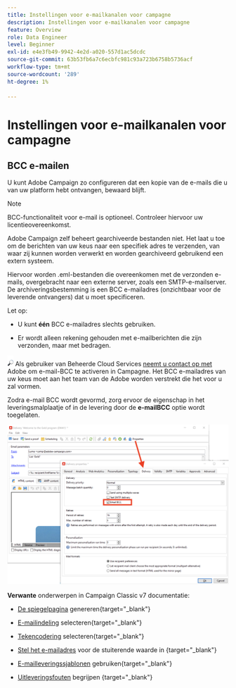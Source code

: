 ```yaml
---
title: Instellingen voor e-mailkanalen voor campagne
description: Instellingen voor e-mailkanalen voor campagne
feature: Overview
role: Data Engineer
level: Beginner
exl-id: e4e3fb49-9942-4e2d-a020-557d1ac5dcdc
source-git-commit: 63b53fb6a7c6ecbfc981c93a723b6758b5736acf
workflow-type: tm+mt
source-wordcount: '289'
ht-degree: 1%

---
```


# Instellingen voor e-mailkanalen voor campagne

## BCC e-mailen

U kunt Adobe Campaign zo configureren dat een kopie van de e-mails die u van uw platform hebt ontvangen, bewaard blijft.

>[!NOTE]
>BCC-functionaliteit voor e-mail is optioneel. Controleer hiervoor uw licentieovereenkomst.

Adobe Campaign zelf beheert gearchiveerde bestanden niet. Het laat u toe om de berichten van uw keus naar een specifiek adres te verzenden, van waar zij kunnen worden verwerkt en worden gearchiveerd gebruikend een extern systeem.

Hiervoor worden .eml-bestanden die overeenkomen met de verzonden e-mails, overgebracht naar een externe server, zoals een SMTP-e-mailserver. De archiveringsbestemming is een BCC e-mailadres (onzichtbaar voor de leverende ontvangers) dat u moet specificeren.

Let op:

* U kunt **één** BCC e-mailadres slechts gebruiken.

* Er wordt alleen rekening gehouden met e-mailberichten die zijn verzonden, maar met bedragen.

![](../assets/do-not-localize/speech.png)  Als gebruiker van Beheerde Cloud Services  [neemt u contact op met ](../start/campaign-faq.md#support) Adobe om e-mail-BCC te activeren in Campagne. Het BCC e-mailadres van uw keus moet aan het team van de Adobe worden verstrekt die het voor u zal vormen.

Zodra e-mail BCC wordt gevormd, zorg ervoor de eigenschap in het leveringsmalplaatje of in de levering door de **e-mailBCC** optie wordt toegelaten.

![](assets/email-bcc.png)


**Verwante** onderwerpen in Campaign Classic v7 documentatie:


* [De spiegelpagina](https://experienceleague.adobe.com/docs/campaign-classic/using/sending-messages/sending-emails/sending-an-email/email-parameters.html#generating-mirror-page) genereren{target=&quot;_blank&quot;}

* [E-mailindeling](https://experienceleague.adobe.com/docs/campaign-classic/using/sending-messages/sending-emails/sending-an-email/email-parameters.html#selecting-message-formats) selecteren{target=&quot;_blank&quot;}

* [Tekencodering](https://experienceleague.adobe.com/docs/campaign-classic/using/sending-messages/sending-emails/sending-an-email/email-parameters.html#character-encoding) selecteren{target=&quot;_blank&quot;}

* [Stel het e-mailadres](https://experienceleague.adobe.com/docs/campaign-classic/using/sending-messages/sending-emails/sending-an-email/email-parameters.html#managing-bounce-emails) voor de stuiterende waarde in {target=&quot;_blank&quot;}

* [E-mailleveringssjablonen](https://experienceleague.adobe.com/docs/campaign-classic/using/sending-messages/using-delivery-templates/about-templates.html) gebruiken{target=&quot;_blank&quot;}

* [Uitleveringsfouten](https://experienceleague.adobe.com/docs/campaign-classic/using/sending-messages/monitoring-deliveries/understanding-delivery-failures.html) begrijpen {target=&quot;_blank&quot;}
